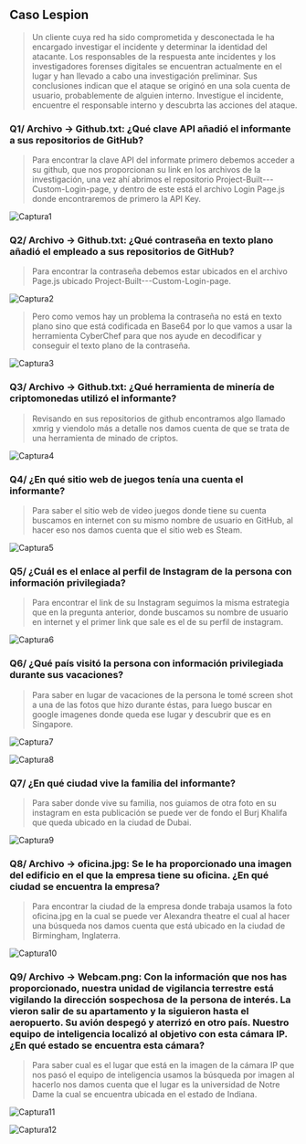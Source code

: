 ## Caso Lespion

>Un cliente cuya red ha sido comprometida y desconectada le ha encargado investigar el incidente y determinar la identidad del atacante.
>Los responsables de la respuesta ante incidentes y los investigadores forenses digitales se encuentran actualmente en el lugar y han llevado a cabo una investigación preliminar. Sus conclusiones indican que el ataque se originó en una sola cuenta de usuario, probablemente de alguien interno. Investigue el incidente, encuentre el responsable interno y descubrta las acciones del ataque.


### Q1/ Archivo -> Github.txt: ¿Qué clave API añadió el informante a sus repositorios de GitHub?

>Para encontrar la clave API del informate primero debemos acceder a su github, que nos proporcionan su link en los archivos de la investigación, una vez ahí abrimos el repositorio Project-Built---Custom-Login-page, y dentro de este está el archivo Login Page.js donde encontraremos de primero la API Key.

![Captura1](Capturas/Captura1.png)

### Q2/ Archivo -> Github.txt: ¿Qué contraseña en texto plano añadió el empleado a sus repositorios de GitHub?

>Para encontrar la contraseña debemos estar ubicados en el archivo Page.js ubicado Project-Built---Custom-Login-page.

![Captura2](Capturas/Captura2.png)

>Pero como vemos hay un problema la contraseña no está en texto plano sino que está codificada en Base64 por lo que vamos a usar la herramienta CyberChef para que nos ayude en decodificar y conseguir el texto plano de la contraseña.

![Captura3](Capturas/Captura3.png)

### Q3/ Archivo -> Github.txt: ¿Qué herramienta de minería de criptomonedas utilizó el informante?

>Revisando en sus repositorios de github encontramos algo llamado xmrig y viendolo más a detalle nos damos cuenta de que se trata de una herramienta de minado de criptos.

![Captura4](Capturas/Captura4.png)

### Q4/ ¿En qué sitio web de juegos tenía una cuenta el informante?

>Para saber el sitio web de video juegos donde tiene su cuenta buscamos en internet con su mismo nombre de usuario en GitHub, al hacer eso nos damos cuenta que el sitio web es Steam.

![Captura5](Capturas/Captura5.png)

### Q5/ ¿Cuál es el enlace al perfil de Instagram de la persona con información privilegiada?

>Para encontrar el link de su Instagram seguimos la misma estrategia que en la pregunta anterior, donde buscamos su nombre de usuario en internet y el primer link que sale es el de su perfil de instagram.

![Captura6](Capturas/Captura6.png)

### Q6/ ¿Qué país visitó la persona con información privilegiada durante sus vacaciones?

>Para saber en lugar de vacaciones de la persona le tomé screen shot a una de las fotos que hizo durante éstas, para luego buscar en google imagenes donde queda ese lugar y descubrir que es en Singapore.

![Captura7](Capturas/Captura7.png)

![Captura8](Capturas/Captura8.png)


### Q7/ ¿En qué ciudad vive la familia del informante?

>Para saber donde vive su familia, nos guiamos de otra foto en su instagram en esta publicación se puede ver de fondo el Burj Khalifa que queda ubicado en la ciudad de Dubai.

![Captura9](Capturas/Captura9.png)


### Q8/ Archivo -> oficina.jpg: Se le ha proporcionado una imagen del edificio en el que la empresa tiene su oficina. ¿En qué ciudad se encuentra la empresa?

>Para encontrar la ciudad de la empresa donde trabaja usamos la foto oficina.jpg en la cual se puede ver Alexandra theatre el cual al hacer una búsqueda nos damos cuenta que está ubicado en la ciudad de Birmingham, Inglaterra.

![Captura10](Capturas/Captura10.png)


### Q9/ Archivo -> Webcam.png: Con la información que nos has proporcionado, nuestra unidad de vigilancia terrestre está vigilando la dirección sospechosa de la persona de interés. La vieron salir de su apartamento y la siguieron hasta el aeropuerto. Su avión despegó y aterrizó en otro país. Nuestro equipo de inteligencia localizó al objetivo con esta cámara IP. ¿En qué estado se encuentra esta cámara?

>Para saber cual es el lugar que está en la imagen de la cámara IP que nos pasó el equipo de inteligencia usamos la búsqueda por imagen al hacerlo nos damos cuenta que el lugar es la universidad de Notre Dame la cual se encuentra ubicada en el estado de Indiana.

![Captura11](Capturas/Captura11.png)









![Captura12](Capturas/Captura12.png)